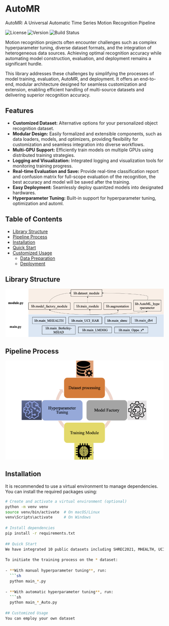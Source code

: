 # AutoMR
AutoMR: A Universal Automatic Time Series Motion Recognition Pipeline

![License](https://img.shields.io/badge/license-1)
![Version](https://img.shields.io/badge/release-1)
![Build Status](https://img.shields.io/badge/build-1)

Motion recognition projects often encounter challenges such as complex hyperparameter tuning, diverse dataset formats, and the integration of heterogeneous data sources. Achieving optimal recognition accuracy while automating model construction, evaluation, and deployment remains a significant hurdle.

This library addresses these challenges by simplifying the processes of model training, evaluation, AutoMR, and deployment. It offers an end-to-end, modular architecture designed for seamless customization and extension, enabling efficient handling of multi-source datasets and delivering superior recognition accuracy.

## Features
- **Customized Dataset:** Alternative options for your personalized object recognition dataset.
- **Modular Design:** Easily formalized and extensible components, such as data loaders, models, and optimizers, providing flexibility for customization and seamless integration into diverse workflows.
- **Multi-GPU Support:** Efficiently train models on multiple GPUs using distributed training strategies.
- **Logging and Visualization:** Integrated logging and visualization tools for monitoring training progress.
- **Real-time Evaluation and Save:** Provide real-time classification report and confusion matrix for full-scope evaluation of the recognition, the best accuracy and model will be saved after the training.
- **Easy Deployment:** Seamlessly deploy quanitzed models into designated hardwares.
- **Hyperparameter Tuning:** Built-in support for hyperparameter tuning, optimization and automl.

## Table of Contents
- [Library Structure](#library-structure)
- [Pipeline Process](#pipeline-process)
- [Installation](#installation)
- [Quick Start](#quick-start)
- [Customized Usage](#usage)
  - [Data Preparation](#data-preparation)
  - [Deployment](#model-training)


## Library Structure
![Library Structure](figure/dependencies.png)

## Pipeline Process
![Pipeline Process](figure/process.png)

## Installation
It is recommended to use a virtual environment to manage dependencies. You can install the required packages using:
```sh
# Create and activate a virtual environment (optional)
python -m venv venv
source venv/bin/activate  # On macOS/Linux
venv\Scripts\activate     # On Windows

# Install dependencies
pip install -r requirements.txt

## Quick Start
We have integrated 10 public datasets including SHREC2021, MHEALTH, UCI-HAR, DB4, Berkeley-MHAD, LMDHG, OPPOTUNITY S1, OPPOTUNITY S2, OPPOTUNITY S3, OPPOTUNITY S4. Beginners could start from MHEALTH and LMDHG.

To initiate the training process on the * dataset:

- **With manual hyperparameter tuning**, run:
  ```sh
  python main_*.py

- **With automatic hyperparameter tuning**, run:
  ```sh
  python main_*_Auto.py

## Customized Usage
You can employ your own dataset



